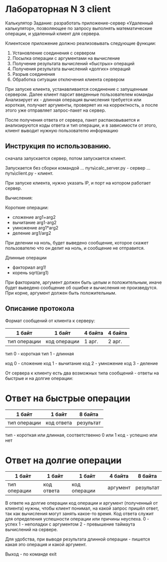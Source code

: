 # Лабораторная N 3 client 
Калькулятор
Задание: разработать приложение-сервер «Удаленный калькулятор»,
позволяющее по запросу выполнять математические операции, и удаленный клиент для сервера. 

 Клиентское приложение должно реализовывать следующие функции: 
1) Установление соединения с сервером
2) Посылка операции с аргументами на вычисление
3) Получение результата вычислений «быстрых» операций
4) Получения результата вычислений «долгих» операций
5) Разрыв соединения
6) Обработка ситуации отключения клиента сервером

При запуске клиента, устанавливается соединение с запущенным сервером. 
Далее клиент парсит введенные пользователем команды
Анализирует их - длинная операция вычисления требуется или короткая, получает аргументы, проверяет их на корректность, 
а после этого уже отправляет запрос-пакет на сервер.

После получения ответа от сервера, пакет распаковывается и анализируются коды ответа и тип операции, и в зависимости от этого, клиент выводит нужную пользователю информацию


## Инструкция по использованию.
сначала запускается сервер, потом запускается клиент. 

Запускается без сборки командой
... путь\calc_server.py   - сервер
... путь\client.py   - клиент. 

При запуске клиента, нужно указать IP, и порт на котором работает сервер. 

Вычисления:

Короткие операции:

- сложение  arg1+arg2
- вычитание arg1-arg2
- умножение  arg1*arg2
- деление    arg1/arg2

При делении на ноль, будет выведено сообщение, которое скажет пользователю что он делит на ноль, и сообщение не отправится. 

Длинные операции

- факториал  arg1!
- корень  sqrt(arg1)

При факториале, аргумент должен быть целым и положительным, иначе будет выведено сообщение об ошибке и вычисления не произведутся.
При корне, аргумент должен быть положительным.


## Описание протокола
Формат сообщений от клиента к серверу:

1 байт         | 1 байт         | 4 байта | 4 байта
-------------- | -------------- | ------- | -------
тип операции   | код операции   | 1 арг.  | 2 арг.

тип 0 - короткая
тип 1 - длинная


код 0 - сложение
код 1 - вычитание
код 2 - умножение
код 3 - деление


От сервера к клиенту есть два возможных типа сообщений - ответы на быстрые и на долгие операции:

# Ответ на быстрые операции

1 байт         | 1 байт         | 8 байта    
-------------- | -------------- | ---------- 
тип операции   | код ответа     | результат  

тип - короткая или длинная, соответственно 0 или 1
код - успешно или нет

# Ответ на долгие операции
1 байт         | 1 байт         | 1 байт       | 4 байта   | 8 байта    
-------------- | -------------- | ------------ |---------- | ----------
тип операции   | код ответа     | код операции | аргумент  | результат  

 В ответе на долгие операции код операции и аргумент (полученный от клиента) нужны, чтобы клиент понимал, на какой запрос пришёл ответ, так как вычисления могут занять какое-то время.
Код ответа служит для определения успешности операции или причины неуспеха.
0 - успех
1 - неполадки с аргументом
2 - превышение таймаута вычислений на сервере. 

Для удобства, при выводе результата длинной операции - пишется какая это операция и какой аргумент.

Выход - по команде exit
